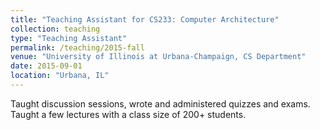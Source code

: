 ```yaml
---
title: "Teaching Assistant for CS233: Computer Architecture"
collection: teaching
type: "Teaching Assistant"
permalink: /teaching/2015-fall
venue: "University of Illinois at Urbana-Champaign, CS Department"
date: 2015-09-01
location: "Urbana, IL"
---
```


Taught discussion sessions, wrote and administered quizzes and exams. Taught a few lectures with a class size of 200+ students.
